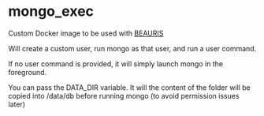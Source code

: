 # mongo_exec

Custom Docker image to be used with [BEAURIS](https://gitlab.com/beaur1s/beauris)

Will create a custom user, run mongo as that user, and run a user command.

If no user command is provided, it will simply launch mongo in the foreground.

You can pass the DATA_DIR variable. It will the content of the folder will be copied into /data/db before running mongo (to avoid permission issues later)
